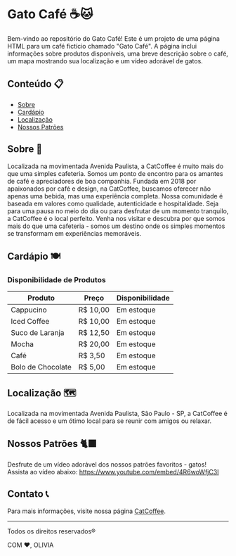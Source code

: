 # Gato Café ☕🐱

Bem-vindo ao repositório do Gato Café! Este é um projeto de uma página HTML para um café fictício chamado "Gato Café". A página inclui informações sobre produtos disponíveis, uma breve descrição sobre o café, um mapa mostrando sua localização e um vídeo adorável de gatos.

## Conteúdo 📋

- [Sobre](#sobre)
- [Cardápio](#cardapio)
- [Localização](#localizacao)
- [Nossos Patrões](#nossos-patroes)

## Sobre 🐾

Localizada na movimentada Avenida Paulista, a CatCoffee é muito mais do que uma simples cafeteria. Somos um ponto de encontro para os amantes de café e apreciadores de boa companhia.
Fundada em 2018 por apaixonados por café e design, na CatCoffee, buscamos oferecer não apenas uma bebida, mas uma experiência completa. Nossa comunidade é baseada em valores como qualidade, autenticidade e hospitalidade.
Seja para uma pausa no meio do dia ou para desfrutar de um momento tranquilo, a CatCoffee é o local perfeito. Venha nos visitar e descubra por que somos mais do que uma cafeteria - somos um destino onde os simples momentos se transformam em experiências memoráveis.

## Cardápio 🍽️

### Disponibilidade de Produtos

| Produto           | Preço   | Disponibilidade |
|-------------------|---------|-----------------|
| Cappucino         | R$ 10,00| Em estoque      |
| Iced Coffee       | R$ 10,00| Em estoque      |
| Suco de Laranja   | R$ 12,50| Em estoque      |
| Mocha             | R$ 20,00| Em estoque      |
| Café              | R$ 3,50 | Em estoque      |
| Bolo de Chocolate| R$ 5,00 | Em estoque      |

## Localização 🗺️

Localizada na movimentada Avenida Paulista, São Paulo - SP, a CatCoffee é de fácil acesso e um ótimo local para se reunir com amigos ou relaxar.

## Nossos Patrões 🐈‍⬛

Desfrute de um vídeo adorável dos nossos patrões favoritos - gatos! Assista ao vídeo abaixo:
https://www.youtube.com/embed/4R6woWfjC3I

## Contato 📞

Para mais informações, visite nossa página [CatCoffee](https://github.com/whxoli/Gato-cafe).

---

Todos os direitos reservados®

COM ❤️, OLIVIA
